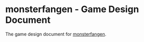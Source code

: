 # monsterfangen - Game Design Document

The game design document for [monsterfangen](https://github.com/LucaJunge/monsterfangen).
